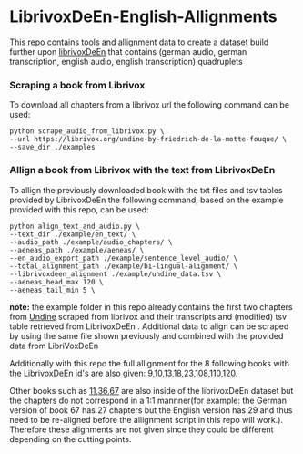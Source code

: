 # LibrivoxDeEn-English-Allignments
This repo contains tools and allignment data to create a dataset build further upon [librivoxDeEn](https://www.cl.uni-heidelberg.de/statnlpgroup/librivoxdeen/) that contains (german audio, german transcription, english audio, english transcription) quadruplets
### Scraping a book from Librivox
To download all chapters from a librivox url the following command can be used:
```
python scrape_audio_from_librivox.py \
--url https://librivox.org/undine-by-friedrich-de-la-motte-fouque/ \
--save_dir ./examples
```

### Allign a book from Librivox with the text from LibrivoxDeEn
To allign the previously downloaded book with the txt files and tsv tables provided by LibrivoxDeEn the following command, based on the example provided with this repo, can be used:
```
python align_text_and_audio.py \
--text_dir ./example/en_text/ \
--audio_path ./example/audio_chapters/ \
--aeneas_path ./example/aeneas/ \
--en_audio_export_path ./example/sentence_level_audio/ \
--total_alignment_path ./example/bi-lingual-alignment/ \
--librivoxdeen_alignment ./example/undine_data.tsv \
--aeneas_head_max 120 \
--aeneas_tail_min 5 \
```
**note:** the example folder in this repo already contains the first two chapters from [Undine](https://librivox.org/undine-by-friedrich-de-la-motte-fouque/) scraped from librivox and their transcripts and (modified) tsv table retrieved from LibrivoxDeEn .
Additional data to align can be scraped by using the same file shown previously and combined with the provided data from LibriVoxDeEn

Additionally with this repo the full allignment for the 8 following books with the LibrivoxDeEn id's are also given:
[9](https://librivox.org/the-picture-of-dorian-gray-1891-version-by-oscar-wilde/),[10](https://librivox.org/pandoras-box-by-frank-wedekind/),[13](https://librivox.org/survivors-of-the-chancellor-by-jules-verne/),[18](https://librivox.org/undine-by-friedrich-de-la-motte-fouque/),[23](https://librivox.org/around-the-world-in-80-days-by-jules-verne/),[108](https://librivox.org/elective-affinities-by-johann-wolfgang-von-goethe/),[110](https://librivox.org/candide-by-voltaire-3/),[120](https://librivox.org/the-metamorphosis-by-franz-kafka/).

Other books such as [11](https://librivox.org/the-castle-of-otranto-by-horace-walpole/),[36](https://librivox.org/the-rider-on-the-white-horse-by-theodor-storm/),[67](https://librivox.org/frankenstein-or-the-modern-prometheus-1818-by-mary-wollstonecraft-shelley/) are also inside of the librivoxDeEn dataset but the chapters do not correspond in a 1:1 mannner(for example: the German version of book 67 has 27 chapters but the English version has 29 and thus need to be re-aligned before the allignment script in this repo will work.). Therefore these alignments are not given since they could be different depending on the cutting points. 



